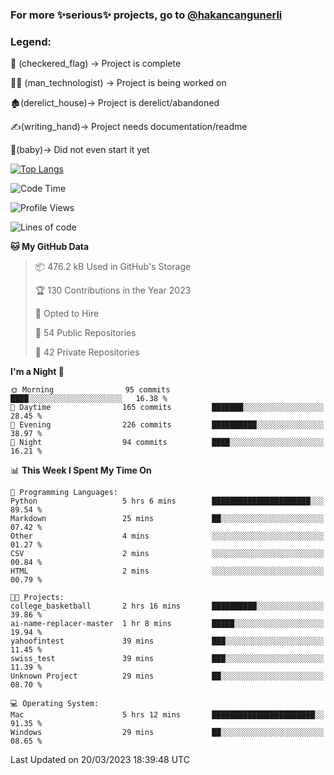 ### For more ✨serious✨ projects, go to [@hakancangunerli](https://github.com/hakancangunerli)


### Legend:


🏁 (checkered_flag) -> Project is complete

👨‍💻 (man_technologist)   -> Project is being worked on

🏚️(derelict_house)-> Project is derelict/abandoned

✍️(writing_hand)-> Project needs documentation/readme

👶(baby)-> Did not even start it yet

[![Top Langs](https://github-readme-stats.vercel.app/api/top-langs/?username=johngunerli&layout=compact&hide=tex,html,shell,CSS&langs_count=10&exclude_repo=2015-csharp)](https://github.com/anuraghazra/github-readme-stats)


<!--START_SECTION:waka-->
![Code Time](http://img.shields.io/badge/Code%20Time-398%20hrs%202%20mins-blue)

![Profile Views](http://img.shields.io/badge/Profile%20Views-4-blue)

![Lines of code](https://img.shields.io/badge/From%20Hello%20World%20I%27ve%20Written-3.1%20million%20lines%20of%20code-blue)

**🐱 My GitHub Data** 

> 📦 476.2 kB Used in GitHub's Storage 
 > 
> 🏆 130 Contributions in the Year 2023
 > 
> 💼 Opted to Hire
 > 
> 📜 54 Public Repositories 
 > 
> 🔑 42 Private Repositories 
 > 
**I'm a Night 🦉** 

```text
🌞 Morning                95 commits          ████░░░░░░░░░░░░░░░░░░░░░   16.38 % 
🌆 Daytime                165 commits         ███████░░░░░░░░░░░░░░░░░░   28.45 % 
🌃 Evening                226 commits         ██████████░░░░░░░░░░░░░░░   38.97 % 
🌙 Night                  94 commits          ████░░░░░░░░░░░░░░░░░░░░░   16.21 % 
```


📊 **This Week I Spent My Time On** 

```text
💬 Programming Languages: 
Python                   5 hrs 6 mins        ██████████████████████░░░   89.54 % 
Markdown                 25 mins             ██░░░░░░░░░░░░░░░░░░░░░░░   07.42 % 
Other                    4 mins              ░░░░░░░░░░░░░░░░░░░░░░░░░   01.27 % 
CSV                      2 mins              ░░░░░░░░░░░░░░░░░░░░░░░░░   00.84 % 
HTML                     2 mins              ░░░░░░░░░░░░░░░░░░░░░░░░░   00.79 % 

🐱‍💻 Projects: 
college_basketball       2 hrs 16 mins       ██████████░░░░░░░░░░░░░░░   39.86 % 
ai-name-replacer-master  1 hr 8 mins         █████░░░░░░░░░░░░░░░░░░░░   19.94 % 
yahoofintest             39 mins             ███░░░░░░░░░░░░░░░░░░░░░░   11.45 % 
swiss_test               39 mins             ███░░░░░░░░░░░░░░░░░░░░░░   11.39 % 
Unknown Project          29 mins             ██░░░░░░░░░░░░░░░░░░░░░░░   08.70 % 

💻 Operating System: 
Mac                      5 hrs 12 mins       ███████████████████████░░   91.35 % 
Windows                  29 mins             ██░░░░░░░░░░░░░░░░░░░░░░░   08.65 % 
```


 Last Updated on 20/03/2023 18:39:48 UTC
<!--END_SECTION:waka-->


